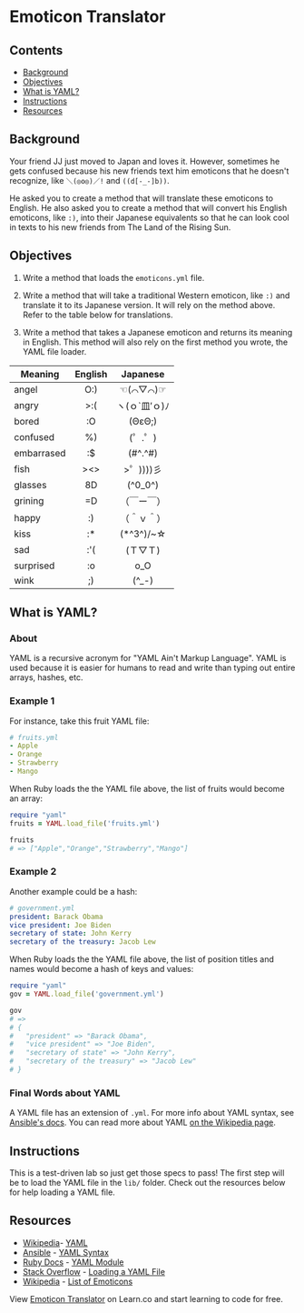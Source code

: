 

# Emoticon Translator

## Contents

* [Background](#background)
* [Objectives](#objectives)
* [What is YAML?](#what-is-yaml)
* [Instructions](#instructions)
* [Resources](#resources)

## Background

Your friend JJ just moved to Japan and loves it. However, sometimes he gets confused because his new friends text him emoticons that he doesn't recognize, like `＼(◎o◎)／!` and `((d[-_-]b))`. 

He asked you to create a method that will translate these emoticons to English. He also asked you to create a method that will convert his English emoticons, like `:)`, into their Japanese equivalents so that he can look cool in texts to his new friends from The Land of the Rising Sun.

## Objectives

1. Write a method that loads the `emoticons.yml` file.

2. Write a method that will take a traditional Western emoticon, like `:)` and translate it to its Japanese version. It will rely on the method above. Refer to the table below for translations.

3. Write a method that takes a Japanese emoticon and returns its meaning in English. This method will also rely on the first method you wrote, the YAML file loader.

|Meaning   | English | Japanese    |
|----------|:-------:|:-----------:|
|angel     |O:)      |☜(⌒▽⌒)☞      |
|angry     |>:(      |ヽ(ｏ`皿′ｏ)ﾉ  |
|bored     |:O       |(ΘεΘ;)       |
|confused  |%)       |(゜.゜)       |
|embarrased|:$       |(#^.^#)      |
|fish      |><>      |>゜))))彡     |
|glasses   | 8D      |(^0_0^)      |
|grining   |=D       |（￣ー￣）     |
|happy     |:)       |（＾ｖ＾）     |
|kiss      |:*       |(*^3^)/~☆     |
|sad       |:'(      |(Ｔ▽Ｔ)       |
|surprised |:o       | o_O         |
|wink      |;)       |(^_-)        |

## What is YAML?

### About

YAML is a recursive acronym for "YAML Ain't Markup Language". YAML is used because it is easier for humans to read and write than typing out entire arrays, hashes, etc.

### Example 1

For instance, take this fruit YAML file:

```yml
# fruits.yml
- Apple
- Orange
- Strawberry
- Mango
```

When Ruby loads the the YAML file above, the list of fruits would become an array:

```ruby
require "yaml"
fruits = YAML.load_file('fruits.yml')

fruits
# => ["Apple","Orange","Strawberry","Mango"]
```

### Example 2

Another example could be a hash:

```yml
# government.yml
president: Barack Obama
vice president: Joe Biden
secretary of state: John Kerry
secretary of the treasury: Jacob Lew
```

When Ruby loads the the YAML file above, the list of position titles and names would become a hash of keys and values:

```ruby
require "yaml"
gov = YAML.load_file('government.yml')

gov
# => 
# {
#   "president" => "Barack Obama",
#   "vice president" => "Joe Biden",
#   "secretary of state" => "John Kerry",
#   "secretary of the treasury" => "Jacob Lew"
# }
```

### Final Words about YAML

A YAML file has an extension of `.yml`. For more info about YAML syntax, see [Ansible's docs](http://docs.ansible.com/YAMLSyntax.html). You can read more about YAML [on the Wikipedia page](http://en.wikipedia.org/wiki/YAML).

## Instructions

This is a test-driven lab so just get those specs to pass! The first step will be to load the YAML file in the `lib/` folder. Check out the resources below for help loading a YAML file.

## Resources

* [Wikipedia](http://en.wikipedia.org/)- [YAML](http://en.wikipedia.org/wiki/YAML)
* [Ansible](http://docs.ansible.com/) - [YAML Syntax](http://docs.ansible.com/YAMLSyntax.html)
* [Ruby Docs](http://www.ruby-doc.org/) - [YAML Module](http://www.ruby-doc.org/stdlib-1.9.3/libdoc/yaml/rdoc/YAML.html)
* [Stack Overflow](http://stackoverflow.com/) - [Loading a YAML File](http://stackoverflow.com/a/3877355)
* [Wikipedia](http://en.wikipedia.org/) - [List of Emoticons](http://en.wikipedia.org/wiki/List_of_emoticons)

<p data-visibility='hidden'>View <a href='https://learn.co/lessons/emoticon-translator' title='Emoticon Translator'>Emoticon Translator</a> on Learn.co and start learning to code for free.</p>
